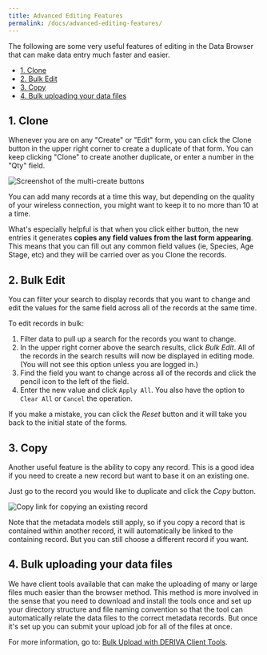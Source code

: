 ```yaml
---
title: Advanced Editing Features
permalink: /docs/advanced-editing-features/
---
```


The following are some very useful features of editing in the Data Browser that can make data entry much faster and easier.

- [1. Clone](#1-clone)
- [2. Bulk Edit](#2-bulk-edit)
- [3. Copy](#3-copy)
- [4. Bulk uploading your data files](#4-bulk-uploading-your-data-files)


## 1. Clone

Whenever you are on any "Create" or "Edit" form, you can click the Clone button in the upper right corner to create a duplicate of that form. You can keep clicking "Clone" to create another duplicate, or enter a number in the "Qty" field.

![Screenshot of the multi-create buttons](wiki_images/advanced/multi-create-buttons.png)

You can add many records at a time this way, but depending on the quality of your wireless connection, you might want to keep it to no more than 10 at a time. 

What's especially helpful is that when you click either button, the new entries it generates **copies any field values from the last form appearing**. This means that you can fill out any common field values (ie, Species, Age Stage, etc) and they will be carried over as you Clone the records. 

## 2. Bulk Edit

You can filter your search to display records that you want to change and edit the values for the same field across all of the records at the same time. 

To edit records in bulk:
1. Filter data to pull up a search for the records you want to change.
2. In the upper right corner above the search results, click _Bulk Edit_. All of the records in the search results will now be displayed in editing mode. (You will not see this option unless you are logged in.)
3. Find the field you want to change across all of the records and click the pencil icon to the left of the field.
4. Enter the new value and click `Apply All`. You also have the option to `Clear All` or `Cancel` the operation.

If you make a mistake, you can click the _Reset_ button and it will take you back to the initial state of the forms.

## 3. Copy

Another useful feature is the ability to copy any record. This is a good idea if you need to create a new record but want to base it on an existing one. 

Just go to the record you would like to duplicate and click the _Copy_ button. 

![Copy link for copying an existing record](wiki_images/advanced/copy-record.png)

Note that the metadata models still apply, so if you copy a record that is contained within another record, it will automatically be linked to the containing record. But you can still choose a different record if you want. 

## 4. Bulk uploading your data files

We have client tools available that can make the uploading of many or large files much easier than the browser method. This method is more involved in the sense that you need to download and install the tools once and set up your directory structure and file naming convention so that the tool can automatically relate the data files to the correct metadata records. But once it's set up you can submit your upload job for all of the files at once.

For more information, go to: [Bulk Upload with DERIVA Client Tools](/docs/bulk-upload-with-deriva-client-tools).



 
  
 
